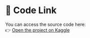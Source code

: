 # 🔗 Code Link

You can access the source code here:  
👉 [Open the project on Kaggle]([https://huggingface.co/your-link-here](https://www.kaggle.com/code/kodaria/ml2025-homework-10-diffusion/notebook?scriptVersionId=267248560))
